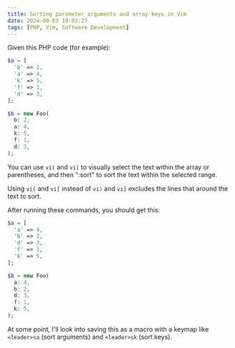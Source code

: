 ```yaml
---
title: Sorting parameter arguments and array keys in Vim
date: 2024-09-03 19:03:27
tags: [PHP, Vim, Software Development]
---
```


Given this PHP code (for example):

```php
$a = [
  'b' => 2,
  'a' => 4,
  'k' => 5,
  'f' => 1,
  'd' => 3,
];

$b = new Foo(
  b: 2,
  a: 4,
  k: 5,
  f: 1,
  d: 3,
);
```

You can use `vi(` and `vi[` to visually select the text within the array or parentheses, and then ":sort" to sort the text within the selected range.

Using `vi(` and `vi[` instead of `vi)` and `vi]` excludes the lines that around the text to sort.

After running these commands, you should get this:

```php
$a = [
  'a' => 4,
  'b' => 2,
  'd' => 3,
  'f' => 1,
  'k' => 5,
];

$b = new Foo(
  a: 4,
  b: 2,
  d: 3,
  f: 1,
  k: 5,
);
```

At some point, I'll look into saving this as a macro with a keymap like `<leader>sa` (sort arguments) and `<leader>sk` (sort keys).
